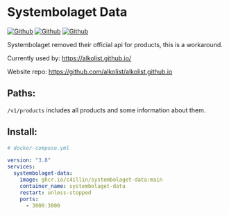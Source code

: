 # Systembolaget Data
[![Github](https://img.shields.io/github/last-commit/C4illin/systembolaget-data?logoColor=white&style=for-the-badge&label=Updated)](https://github.com/C4illin/systembolaget-data/commits/main)
[![Github](https://img.shields.io/github/stars/C4illin/systembolaget-data?logo=github&logoColor=white&style=for-the-badge)](https://github.com/C4illin/systembolaget-data/stargazers/)
[![Github](https://img.shields.io/website?down_color=red&down_message=offline&style=for-the-badge&up_color=limegreen&up_message=online&url=https%3A%2F%2Falkolist.github.io%2F)](https://alkolist.github.io/)



Systembolaget removed their official api for products, this is a workaround.

Currently used by:
https://alkolist.github.io/

Website repo:
https://github.com/alkolist/alkolist.github.io

## Paths:

`/v1/products` includes all products and some information about them.

## Install:

```yml
# docker-compose.yml

version: "3.8"
services:
  systembolaget-data:
    image: ghcr.io/c4illin/systembolaget-data:main
    container_name: systembolaget-data
    restart: unless-stopped
    ports:
      - 3000:3000
```
